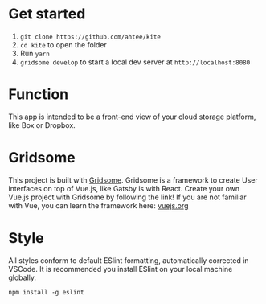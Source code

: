 # Get started

1. `git clone https://github.com/ahtee/kite`
2. `cd kite` to open the folder
3. Run `yarn`
4. `gridsome develop` to start a local dev server at `http://localhost:8080`

# Function

This app is intended to be a front-end view of your cloud storage platform, like Box or Dropbox.

# Gridsome

This project is built with [Gridsome](https://gridsome.org/). Gridsome is a framework to create User interfaces on top of Vue.js, like Gatsby is with React. Create your own Vue.js project with Gridsome by following the link!
If you are not familiar with Vue, you can learn the framework here: [vuejs.org](https://vuejs.org/)

# Style

All styles conform to default ESlint formatting, automatically corrected in VSCode. It is recommended you install ESlint on your local machine globally.

```
npm install -g eslint
```

